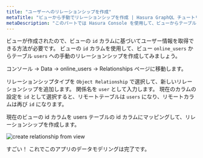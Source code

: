 ```yaml
---
title: "ユーザーへのリレーションシップを作成"
metaTitle: "ビューから手動でリレーションシップを作成 | Hasura GraphQL チュートリアル"
metaDescription: "このパートでは Hasura Console を使用して、ビューからテーブルへの手動でリレーションシップを作成する方法を学びます"
---
```



<YoutubeEmbed link="https://www.youtube.com/embed/QuaNRk2c5KI" />

ビューが作成されたので、ビューの `id` カラムに基づいてユーザー情報を取得できる方法が必要です。 ビューの `id` カラムを使用して、ビュー `online_users` からテーブル `users` への手動のリレーションシップを作成してみましょう。

コンソール -> Data -> online_users -> Relationships ページに移動します。

リレーションシップタイプを `Object Relationship` で選択して、新しいリレーションシップを追加します。 関係名を `user` として入力します。
現在のカラムの設定を `id` として選択すると、リモートテーブルは `users` になり、リモートカラムは再び `id` になります。

現在のビューの id カラムを users テーブルの id カラムにマッピングして、リレーションシップを作成します。

![create relationship from view](https://graphql-engine-cdn.hasura.io/learn-hasura/assets/graphql-hasura/create-relationship-view.png)

すごい！ これでこのアプリのデータモデリングは完了です。
